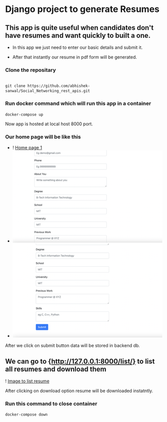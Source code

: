 # Django project to generate Resumes

## This app is quite useful when candidates don't have resumes and want quickly to built a one.

- In this app we just need to enter our basic details and submit it.

- After that instantly our resume in pdf form will be generated.

### Clone the repositary

```

git clone https://github.com/abhishek-sanwal/Social_Networking_rest_apis.git

```

### Run docker command which will run this app in a container

```
docker-compose up

```

Now app is hosted at local host 8000 port.

### Our home page will be like this

- ! [Home page 1](/docs/images/Form_Resume_1.png)
- ![Home page 2](/docs//images//Form_Resume_2.png)
- ![Home page 3](/docs/images/Form_Resume_3.png)

After we click on submit button data will be stored in backend db.

## We can go to {http://127.0.0.1:8000/list/} to list all resumes and download them

! [Image to list resume](/docs/images/List_resumes.png)

After clicking on download option resume will be downloaded instatntly.

### Run this command to close container

```
docker-compose down
```

<br/>
